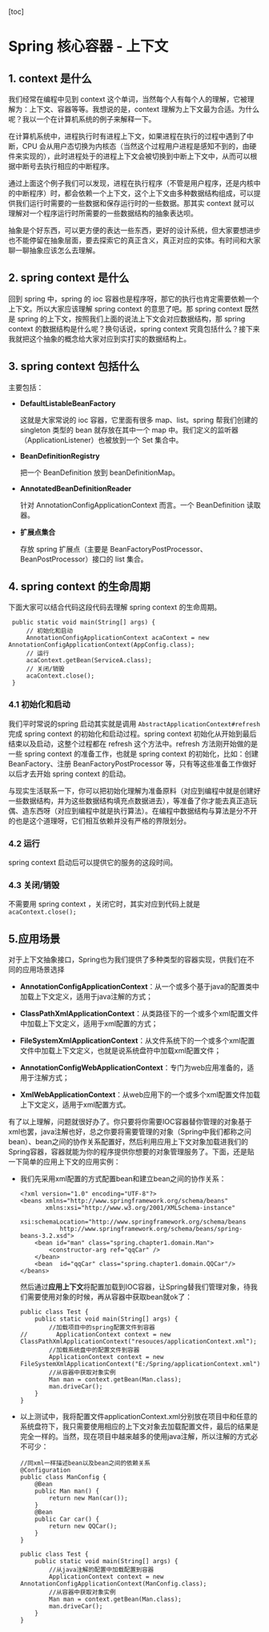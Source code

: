[toc]



# Spring 核心容器 - 上下文

## 1. context 是什么

我们经常在编程中见到 context 这个单词，当然每个人有每个人的理解，它被理解为：上下文、容器等等。我想说的是，context 理解为上下文最为合适。为什么呢？我以一个在计算机系统的例子来解释一下。

在计算机系统中，进程执行时有进程上下文，如果进程在执行的过程中遇到了中断，CPU 会从用户态切换为内核态（当然这个过程用户进程是感知不到的，由硬件来实现的），此时进程处于的进程上下文会被切换到中断上下文中，从而可以根据中断号去执行相应的中断程序。

通过上面这个例子我们可以发现，进程在执行程序（不管是用户程序，还是内核中的中断程序）时，都会依赖一个上下文，这个上下文由多种数据结构组成，可以提供我们运行时需要的一些数据和保存运行时的一些数据。那其实 context 就可以理解对一个程序运行时所需要的一些数据结构的抽象表达呗。

抽象是个好东西，可以更方便的表达一些东西，更好的设计系统，但大家要想进步也不能停留在抽象层面，要去探索它的真正含义，真正对应的实体。有时间和大家聊一聊抽象应该怎么去理解。

## 2. spring context 是什么

回到 spring 中，spring 的 ioc 容器也是程序呀，那它的执行也肯定需要依赖一个上下文。所以大家应该理解 spring context 的意思了吧。那 spring context 既然是 spring 的上下文，按照我们上面的说法上下文会对应数据结构，那 spring context 的数据结构是什么呢？换句话说，spring context 究竟包括什么？接下来我就把这个抽象的概念给大家对应到实打实的数据结构上。

## 3. spring context 包括什么

主要包括：

- **DefaultListableBeanFactory**

  这就是大家常说的 ioc 容器，它里面有很多 map、list。spring 帮我们创建的 singleton 类型的 bean 就存放在其中一个 map 中。我们定义的监听器（ApplicationListener）也被放到一个 Set 集合中。

- **BeanDefinitionRegistry**

  把一个 BeanDefinition 放到 beanDefinitionMap。

- **AnnotatedBeanDefinitionReader**

  针对 AnnotationConfigApplicationContext 而言。一个 BeanDefinition 读取器。

- **扩展点集合**

  存放 spring 扩展点（主要是 BeanFactoryPostProcessor、BeanPostProcessor）接口的 list 集合。

## 4. spring context 的生命周期

下面大家可以结合代码这段代码去理解 spring context 的生命周期。

```
 public static void main(String[] args) {
     // 初始化和启动
     AnnotationConfigApplicationContext acaContext = new AnnotationConfigApplicationContext(AppConfig.class);
     // 运行
     acaContext.getBean(ServiceA.class);
     // 关闭/销毁
     acaContext.close();
 }
```

### 4.1 初始化和启动

我们平时常说的spring 启动其实就是调用 `AbstractApplicationContext#refresh` 完成 spring context 的初始化和启动过程。spring context 初始化从开始到最后结束以及启动，这整个过程都在 refresh 这个方法中。refresh 方法刚开始做的是一些 spring context 的准备工作，也就是 spring context 的初始化，比如：创建 BeanFactory、注册 BeanFactoryPostProcessor 等，只有等这些准备工作做好以后才去开始 spring context 的启动。

与现实生活联系一下，你可以把初始化理解为准备原料（对应到编程中就是创建好一些数据结构，并为这些数据结构填充点数据进去），等准备了你才能去真正造玩偶、造东西呀（对应到编程中就是执行算法）。在编程中数据结构与算法是分不开的也是这个道理呀，它们相互依赖并没有严格的界限划分。

### 4.2 运行

spring context 启动后可以提供它的服务的这段时间。

### 4.3 关闭/销毁

不需要用 spring context ，关闭它时，其实对应到代码上就是  `acaContext.close();`

## 5.应用场景

对于上下文抽象接口，Spring也为我们提供了多种类型的容器实现，供我们在不同的应用场景选择

- **AnnotationConfigApplicationContext**：从一个或多个基于java的配置类中加载上下文定义，适用于java注解的方式；

- **ClassPathXmlApplicationContext**：从类路径下的一个或多个xml配置文件中加载上下文定义，适用于xml配置的方式；

- **FileSystemXmlApplicationContext**：从文件系统下的一个或多个xml配置文件中加载上下文定义，也就是说系统盘符中加载xml配置文件；

- **AnnotationConfigWebApplicationContext**：专门为web应用准备的，适用于注解方式；

- **XmlWebApplicationContext**：从web应用下的一个或多个xml配置文件加载上下文定义，适用于xml配置方式。

有了以上理解，问题就很好办了。你只要将你需要IOC容器替你管理的对象基于xml也罢，java注解也好，总之你要将需要管理的对象（Spring中我们都称之问bean）、bean之间的协作关系配置好，然后利用应用上下文对象加载进我们的Spring容器，容器就能为你的程序提供你想要的对象管理服务了。下面，还是贴一下简单的应用上下文的应用实例：

- 我们先采用xml配置的方式配置bean和建立bean之间的协作关系：

  ```
  <?xml version="1.0" encoding="UTF-8"?>
  <beans xmlns="http://www.springframework.org/schema/beans"
         xmlns:xsi="http://www.w3.org/2001/XMLSchema-instance"
         xsi:schemaLocation="http://www.springframework.org/schema/beans
             http://www.springframework.org/schema/beans/spring-beans-3.2.xsd">
      <bean id="man" class="spring.chapter1.domain.Man">
          <constructor-arg ref="qqCar" />
      </bean>
      <bean  id="qqCar" class="spring.chapter1.domain.QQCar"/>
  </beans>
  ```

  然后通过**应用上下文**将配置加载到IOC容器，让Spring替我们管理对象，待我们需要使用对象的时候，再从容器中获取bean就ok了：

  ```
  public class Test {
      public static void main(String[] args) {
          //加载项目中的spring配置文件到容器
  //        ApplicationContext context = new ClassPathXmlApplicationContext("resouces/applicationContext.xml");
          //加载系统盘中的配置文件到容器
          ApplicationContext context = new FileSystemXmlApplicationContext("E:/Spring/applicationContext.xml");
          //从容器中获取对象实例
          Man man = context.getBean(Man.class);
          man.driveCar();
      }
  }
  ```

- 以上测试中，我将配置文件applicationContext.xml分别放在项目中和任意的系统盘符下，我只需要使用相应的上下文对象去加载配置文件，最后的结果是完全一样的。当然，现在项目中越来越多的使用java注解，所以注解的方式必不可少：

  ```
  //同xml一样描述bean以及bean之间的依赖关系
  @Configuration
  public class ManConfig {
      @Bean
      public Man man() {
          return new Man(car());
      }
      @Bean
      public Car car() {
          return new QQCar();
      }
  }
  ```

  ```
  public class Test {
      public static void main(String[] args) {
          //从java注解的配置中加载配置到容器
          ApplicationContext context = new AnnotationConfigApplicationContext(ManConfig.class);
          //从容器中获取对象实例
          Man man = context.getBean(Man.class);
          man.driveCar();
      }
  }
  ```

  